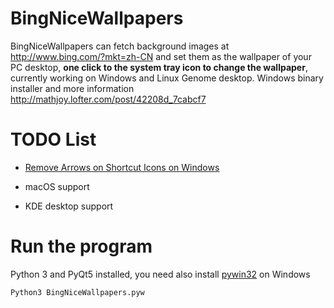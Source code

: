 # BingNiceWallpapers
BingNiceWallpapers can fetch background images at http://www.bing.com/?mkt=zh-CN and set them as the wallpaper of your PC desktop, **one click to the system tray icon to change the wallpaper**, currently working on Windows and Linux Genome desktop. Windows binary installer and more information http://mathjoy.lofter.com/post/42208d_7cabcf7


# TODO List
 - [Remove Arrows on Shortcut Icons on Windows](http://www.howtogeek.com/howto/windows-vista/disable-shortcut-icon-arrow-overlay-in-windows-vista/)

 - macOS support
 - KDE desktop support

# Run the program 
Python 3 and PyQt5 installed, you need also install [pywin32](http://sourceforge.net/projects/pywin32/files/) on Windows 


    Python3 BingNiceWallpapers.pyw

